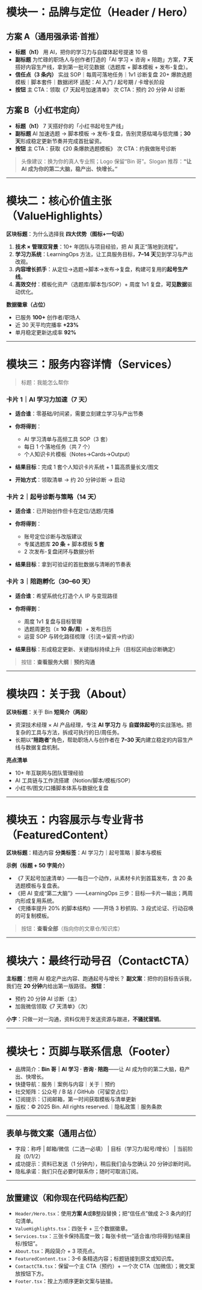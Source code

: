 

# 模块一：品牌与定位（Header / Hero）

## 方案 A（通用强承诺·首推）

* **标题（h1）**
  用 AI，把你的学习力与自媒体起号提速 10 倍
* **副标题**
  为忙碌的职场人与创作者打造的「AI 学习 × 咨询 × 陪跑」方案，**7 天**搭好内容生产线，拿到第一批可见数据（选题库 + 脚本模板 + 发布-复盘）。
* **信任点（3 条内）**
  实战 SOP｜每周可落地任务｜1v1 诊断复盘
  20+ 爆款选题模板｜脚本套件｜数据闭环
  适配：AI 入门 / 起号期 / 卡增长阶段
* **按钮**
  主 CTA：领取《7 天起号加速清单》
  次 CTA：预约 20 分钟 AI 诊断

## 方案 B（小红书定向）

* **标题（h1）**
  7 天搭好你的「小红书起号生产线」
* **副标题**
  AI 加速选题 → 脚本模板 → 发布-复盘，告别灵感枯竭与低完播；**30 天**形成稳定更新节奏并完成首批留资。
* **按钮**
  主 CTA：获取《20 条爆款选题模板》
  次 CTA：约我做账号诊断

> 头像建议：换为你的真人专业照；Logo 保留“Bin 哥”。Slogan 推荐：**“让 AI 成为你的第二大脑，稳产出、快增长。”**

---

# 模块二：核心价值主张（ValueHighlights）

**区块标题**：为什么选择我
**四大优势（图标+一句话）**

1. **技术 × 管理双背景**：10+ 年团队与项目经验，把 AI 真正“落地到流程”。
2. **学习力系统**：LearningOps 方法，让工具服务目标，**7–14 天**见到学习与产出改观。
3. **内容增长抓手**：从定位→选题→脚本→发布→复盘，构建可复用的**起号生产线**。
4. **高效交付**：模板化资产（选题库/脚本包/SOP）+ 周度 1v1 复盘，**可见数据**驱动优化。

**数据徽章（占位）**

* 已服务 **100+** 创作者/职场人
* 近 30 天平均完播率 **+23%**
* 单月稳定更新达成率 **92%**

---

# 模块三：服务内容详情（Services）

> 标题：我能怎么帮你

### 卡片 1｜**AI 学习力加速（7 天）**

* **适合谁**：零基础/时间紧，需要立刻建立学习与产出节奏
* **你将得到**：

  * AI 学习清单与高频工具 SOP（3 套）
  * 每日 1 个落地任务（共 7 个）
  * 个人知识卡片模板（Notes→Cards→Output）
* **结果目标**：完成 1 套个人知识卡片系统 + 1 篇高质量长文/图文
* **开始方式**：领取清单 → 约 20 分钟诊断 → 启动

### 卡片 2｜**起号诊断与策略（14 天）**

* **适合谁**：已开始创作但卡在定位/选题/完播
* **你将得到**：

  * 账号定位诊断与改版建议
  * 专属选题库 **20 条** + 脚本模板 **5 套**
  * 2 次发布-复盘闭环与数据分析
* **结果目标**：拿到可验证的首批数据与清晰的节奏表

### 卡片 3｜**陪跑孵化（30–60 天）**

* **适合谁**：希望系统化打造个人 IP 与变现路径
* **你将得到**：

  * 周度 1v1 复盘与目标管理
  * 选题周更包（≥ **10 条/周**）+ 发布日历
  * 运营 SOP 与转化路径梳理（引流→留资→约谈）
* **结果目标**：形成稳定更新、关键指标持续上升（目标区间由诊断确定）

> 按钮：**查看服务大纲**｜**预约沟通**

---

# 模块四：关于我（About）

**区块标题**：关于 Bin
**短简介（两段）**

* 资深技术经理 × AI 产品经理，专注 **AI 学习力** 与 **自媒体起号**的实战落地。把复杂的工具与方法，拆成可执行的日/周任务。
* 长期以“**陪跑者**”角色，帮助职场人与创作者在 **7–30 天**内建立稳定的内容生产线与数据复盘机制。

**亮点清单**

* 10+ 年互联网与团队管理经验
* AI 工具链与工作流搭建（Notion/脚本/模板/SOP）
* 小红书/图文/口播脚本体系与数据化复盘

---

# 模块五：内容展示与专业背书（FeaturedContent）

**区块标题**：精选内容
**分类标签**：AI 学习力｜起号策略｜脚本与模板

**示例（标题 + 50 字简介）**

* 《7 天起号加速清单》——每日一个动作，从素材卡片到首篇发布，含 20 条选题模板与复盘表。
* 《把 AI 变成“第二大脑”》——LearningOps 三步：目标—卡片—输出；两周内形成复用系统。
* 《完播率提升 20% 的脚本结构》——开场 3 秒抓钩、3 段式论证、行动召唤的可复制模板。

> 按钮：**查看全部**（指向你的文章仓/知识库）

---

# 模块六：最终行动号召（ContactCTA）

**主标题**：想用 AI 稳定产出内容、跑通起号与增长？
**副文案**：把你的目标告诉我，我们在 **20 分钟**内给出第一版路径。
**按钮**：

* 预约 20 分钟 AI 诊断（主）
* 加我微信领取《7 天清单》（次）

**小字**：只做一对一沟通，资料仅用于发送资源与跟进，**不骚扰营销**。

---

# 模块七：页脚与联系信息（Footer）

* 品牌简介：**Bin 哥｜AI 学习 · 咨询 · 陪跑**——让 AI 成为你的第二大脑，稳产出、快增长。
* 快捷导航：服务｜案例与内容｜关于｜预约
* 社交矩阵：公众号 / B 站 / GitHub（可留空占位）
* 订阅提示：订阅邮箱，第一时间获取模板与清单更新
* 版权：© 2025 Bin. All rights reserved.｜隐私政策｜服务条款

---

## 表单与微文案（通用占位）

* 字段：称呼 | 邮箱/微信（二选一必填） | 目标（学习力/起号/增长） | 当前阶段（0/1/2）
* 成功提示：资料已发送（1 分钟内），稍后我们会与您确认 20 分钟诊断时间。
* 隐私承诺：我们只在必要时联系你；随时可取消订阅。

---

## 放置建议（和你现在代码结构匹配）

* `Header/Hero.tsx`：使用**方案 A**或**B**整段替换；把“信任点”做成 2–3 条内的打勾清单。
* `ValueHighlights.tsx`：四张卡 + 三个数据徽章。
* `Services.tsx`：三张卡保持高度一致；每张卡统一“适合谁/你将得到/结果目标/按钮”。
* `About.tsx`：两段简介 + 3 项亮点。
* `FeaturedContent.tsx`：3–6 条精选内容；标题链接到原文或知识库。
* `ContactCTA.tsx`：保留一个主 CTA（预约）+ 一个次 CTA（加微信）；微文案放按钮下方。
* `Footer.tsx`：按上方顺序更新文案与链接。

